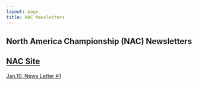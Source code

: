 ```yaml
---
layout: page
title: NAC Newsletters
---
```


## North America Championship (NAC) Newsletters
## [NAC Site](http://nac.icpc.global)

[Jan.10, News Letter #1](/nac/Jan10-Letter1.pdf)